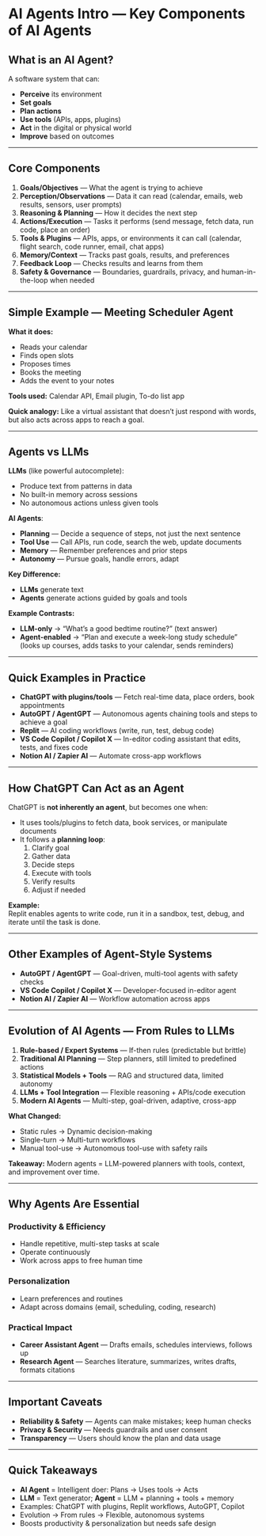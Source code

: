 # AI Agents Intro — Key Components of AI Agents

## What is an AI Agent?
A software system that can:
- **Perceive** its environment
- **Set goals**
- **Plan actions**
- **Use tools** (APIs, apps, plugins)
- **Act** in the digital or physical world
- **Improve** based on outcomes

---

## Core Components
1. **Goals/Objectives** — What the agent is trying to achieve  
2. **Perception/Observations** — Data it can read (calendar, emails, web results, sensors, user prompts)  
3. **Reasoning & Planning** — How it decides the next step  
4. **Actions/Execution** — Tasks it performs (send message, fetch data, run code, place an order)  
5. **Tools & Plugins** — APIs, apps, or environments it can call (calendar, flight search, code runner, email, chat apps)  
6. **Memory/Context** — Tracks past goals, results, and preferences  
7. **Feedback Loop** — Checks results and learns from them  
8. **Safety & Governance** — Boundaries, guardrails, privacy, and human-in-the-loop when needed  

---

## Simple Example — Meeting Scheduler Agent
**What it does:**
- Reads your calendar
- Finds open slots
- Proposes times
- Books the meeting
- Adds the event to your notes

**Tools used:** Calendar API, Email plugin, To-do list app

**Quick analogy:** Like a virtual assistant that doesn’t just respond with words, but also acts across apps to reach a goal.

---

## Agents vs LLMs

**LLMs** (like powerful autocomplete):
- Produce text from patterns in data
- No built-in memory across sessions
- No autonomous actions unless given tools

**AI Agents**:
- **Planning** — Decide a sequence of steps, not just the next sentence  
- **Tool Use** — Call APIs, run code, search the web, update documents  
- **Memory** — Remember preferences and prior steps  
- **Autonomy** — Pursue goals, handle errors, adapt  

**Key Difference:**  
- **LLMs** generate text  
- **Agents** generate actions guided by goals and tools  

**Example Contrasts:**
- **LLM-only** → “What’s a good bedtime routine?” (text answer)  
- **Agent-enabled** → “Plan and execute a week-long study schedule” (looks up courses, adds tasks to your calendar, sends reminders)  

---

## Quick Examples in Practice
- **ChatGPT with plugins/tools** — Fetch real-time data, place orders, book appointments  
- **AutoGPT / AgentGPT** — Autonomous agents chaining tools and steps to achieve a goal  
- **Replit** — AI coding workflows (write, run, test, debug code)  
- **VS Code Copilot / Copilot X** — In-editor coding assistant that edits, tests, and fixes code  
- **Notion AI / Zapier AI** — Automate cross-app workflows

---

## How ChatGPT Can Act as an Agent
ChatGPT is **not inherently an agent**, but becomes one when:
- It uses tools/plugins to fetch data, book services, or manipulate documents
- It follows a **planning loop**:  
  1. Clarify goal  
  2. Gather data  
  3. Decide steps  
  4. Execute with tools  
  5. Verify results  
  6. Adjust if needed  

**Example:**  
Replit enables agents to write code, run it in a sandbox, test, debug, and iterate until the task is done.

---

## Other Examples of Agent-Style Systems
- **AutoGPT / AgentGPT** — Goal-driven, multi-tool agents with safety checks  
- **VS Code Copilot / Copilot X** — Developer-focused in-editor agent  
- **Notion AI / Zapier AI** — Workflow automation across apps

---

## Evolution of AI Agents — From Rules to LLMs
1. **Rule-based / Expert Systems** — If-then rules (predictable but brittle)  
2. **Traditional AI Planning** — Step planners, still limited to predefined actions  
3. **Statistical Models + Tools** — RAG and structured data, limited autonomy  
4. **LLMs + Tool Integration** — Flexible reasoning + APIs/code execution  
5. **Modern AI Agents** — Multi-step, goal-driven, adaptive, cross-app  

**What Changed:**
- Static rules → Dynamic decision-making  
- Single-turn → Multi-turn workflows  
- Manual tool-use → Autonomous tool-use with safety rails  

**Takeaway:** Modern agents = LLM-powered planners with tools, context, and improvement over time.

---

## Why Agents Are Essential

### Productivity & Efficiency
- Handle repetitive, multi-step tasks at scale  
- Operate continuously  
- Work across apps to free human time

### Personalization
- Learn preferences and routines  
- Adapt across domains (email, scheduling, coding, research)

### Practical Impact
- **Career Assistant Agent** — Drafts emails, schedules interviews, follows up  
- **Research Agent** — Searches literature, summarizes, writes drafts, formats citations

---

## Important Caveats
- **Reliability & Safety** — Agents can make mistakes; keep human checks  
- **Privacy & Security** — Needs guardrails and user consent  
- **Transparency** — Users should know the plan and data usage

---

## Quick Takeaways
- **AI Agent** = Intelligent doer: Plans → Uses tools → Acts  
- **LLM** = Text generator; **Agent** = LLM + planning + tools + memory  
- Examples: ChatGPT with plugins, Replit workflows, AutoGPT, Copilot  
- Evolution → From rules → Flexible, autonomous systems  
- Boosts productivity & personalization but needs safe design
